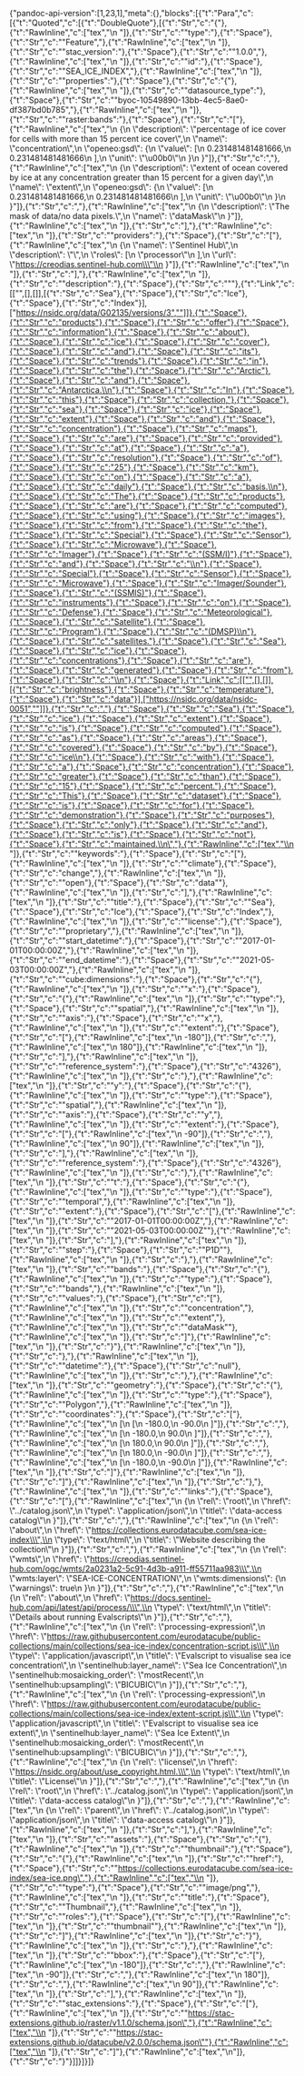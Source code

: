 {"pandoc-api-version":[1,23,1],"meta":{},"blocks":[{"t":"Para","c":[{"t":"Quoted","c":[{"t":"DoubleQuote"},[{"t":"Str","c":"{"},{"t":"RawInline","c":["tex","\\n  "]},{"t":"Str","c":"\"type\":"},{"t":"Space"},{"t":"Str","c":"\"Feature\","},{"t":"RawInline","c":["tex","\\n  "]},{"t":"Str","c":"\"stac_version\":"},{"t":"Space"},{"t":"Str","c":"\"1.0.0\","},{"t":"RawInline","c":["tex","\\n  "]},{"t":"Str","c":"\"id\":"},{"t":"Space"},{"t":"Str","c":"\"SEA_ICE_INDEX\","},{"t":"RawInline","c":["tex","\\n  "]},{"t":"Str","c":"\"properties\":"},{"t":"Space"},{"t":"Str","c":"{"},{"t":"RawInline","c":["tex","\\n    "]},{"t":"Str","c":"\"datasource_type\":"},{"t":"Space"},{"t":"Str","c":"\"byoc-10549890-13bb-4ec5-8ae0-df387bd0b785\","},{"t":"RawInline","c":["tex","\\n    "]},{"t":"Str","c":"\"raster:bands\":"},{"t":"Space"},{"t":"Str","c":"["},{"t":"RawInline","c":["tex","\\n      {\\n        \\\"description\\\": \\\"percentage of ice cover for cells with more than 15 percent ice cover\\\",\\n        \\\"name\\\": \\\"concentration\\\",\\n        \\\"openeo:gsd\\\": {\\n          \\\"value\\\": [\\n            0.231481481481666,\\n            0.231481481481666\\n          ],\\n          \\\"unit\\\": \\\"\\u00b0\\\"\\n        }\\n      }"]},{"t":"Str","c":","},{"t":"RawInline","c":["tex","\\n      {\\n        \\\"description\\\": \\\"extent of ocean covered by ice at any concentration greater than 15 percent for a given day\\\",\\n        \\\"name\\\": \\\"extent\\\",\\n        \\\"openeo:gsd\\\": {\\n          \\\"value\\\": [\\n            0.231481481481666,\\n            0.231481481481666\\n          ],\\n          \\\"unit\\\": \\\"\\u00b0\\\"\\n        }\\n      }"]},{"t":"Str","c":","},{"t":"RawInline","c":["tex","\\n      {\\n        \\\"description\\\": \\\"The mask of data/no data pixels.\\\",\\n        \\\"name\\\": \\\"dataMask\\\"\\n      }"]},{"t":"RawInline","c":["tex","\\n    "]},{"t":"Str","c":"],"},{"t":"RawInline","c":["tex","\\n    "]},{"t":"Str","c":"\"providers\":"},{"t":"Space"},{"t":"Str","c":"["},{"t":"RawInline","c":["tex","\\n      {\\n        \\\"name\\\": \\\"Sentinel Hub\\\",\\n        \\\"description\\\": \\\"\\\",\\n        \\\"roles\\\": [\\n          \\\"processor\\\"\\n        ],\\n        \\\"url\\\": \\\"https://creodias.sentinel-hub.com\\\"\\n      }"]},{"t":"RawInline","c":["tex","\\n    "]},{"t":"Str","c":"],"},{"t":"RawInline","c":["tex","\\n    "]},{"t":"Str","c":"\"description\":"},{"t":"Space"},{"t":"Str","c":"\""},{"t":"Link","c":[["",[],[]],[{"t":"Str","c":"Sea"},{"t":"Space"},{"t":"Str","c":"Ice"},{"t":"Space"},{"t":"Str","c":"Index"}],["https://nsidc.org/data/G02135/versions/3",""]]},{"t":"Space"},{"t":"Str","c":"products"},{"t":"Space"},{"t":"Str","c":"offer"},{"t":"Space"},{"t":"Str","c":"information"},{"t":"Space"},{"t":"Str","c":"about"},{"t":"Space"},{"t":"Str","c":"ice"},{"t":"Space"},{"t":"Str","c":"cover"},{"t":"Space"},{"t":"Str","c":"and"},{"t":"Space"},{"t":"Str","c":"its"},{"t":"Space"},{"t":"Str","c":"trends"},{"t":"Space"},{"t":"Str","c":"in"},{"t":"Space"},{"t":"Str","c":"the"},{"t":"Space"},{"t":"Str","c":"Arctic"},{"t":"Space"},{"t":"Str","c":"and"},{"t":"Space"},{"t":"Str","c":"Antarctica.\\n"},{"t":"Space"},{"t":"Str","c":"In"},{"t":"Space"},{"t":"Str","c":"this"},{"t":"Space"},{"t":"Str","c":"collection,"},{"t":"Space"},{"t":"Str","c":"sea"},{"t":"Space"},{"t":"Str","c":"ice"},{"t":"Space"},{"t":"Str","c":"extent"},{"t":"Space"},{"t":"Str","c":"and"},{"t":"Space"},{"t":"Str","c":"concentration"},{"t":"Space"},{"t":"Str","c":"maps"},{"t":"Space"},{"t":"Str","c":"are"},{"t":"Space"},{"t":"Str","c":"provided"},{"t":"Space"},{"t":"Str","c":"at"},{"t":"Space"},{"t":"Str","c":"a"},{"t":"Space"},{"t":"Str","c":"resolution"},{"t":"Space"},{"t":"Str","c":"of"},{"t":"Space"},{"t":"Str","c":"25"},{"t":"Space"},{"t":"Str","c":"km"},{"t":"Space"},{"t":"Str","c":"on"},{"t":"Space"},{"t":"Str","c":"a"},{"t":"Space"},{"t":"Str","c":"daily"},{"t":"Space"},{"t":"Str","c":"basis.\\n"},{"t":"Space"},{"t":"Str","c":"The"},{"t":"Space"},{"t":"Str","c":"products"},{"t":"Space"},{"t":"Str","c":"are"},{"t":"Space"},{"t":"Str","c":"computed"},{"t":"Space"},{"t":"Str","c":"using"},{"t":"Space"},{"t":"Str","c":"images"},{"t":"Space"},{"t":"Str","c":"from"},{"t":"Space"},{"t":"Str","c":"the"},{"t":"Space"},{"t":"Str","c":"Special"},{"t":"Space"},{"t":"Str","c":"Sensor"},{"t":"Space"},{"t":"Str","c":"Microwave"},{"t":"Space"},{"t":"Str","c":"Imager"},{"t":"Space"},{"t":"Str","c":"(SSM/I)"},{"t":"Space"},{"t":"Str","c":"and"},{"t":"Space"},{"t":"Str","c":"\\n"},{"t":"Space"},{"t":"Str","c":"Special"},{"t":"Space"},{"t":"Str","c":"Sensor"},{"t":"Space"},{"t":"Str","c":"Microwave"},{"t":"Space"},{"t":"Str","c":"Imager/Sounder"},{"t":"Space"},{"t":"Str","c":"(SSMIS)"},{"t":"Space"},{"t":"Str","c":"instruments"},{"t":"Space"},{"t":"Str","c":"on"},{"t":"Space"},{"t":"Str","c":"Defense"},{"t":"Space"},{"t":"Str","c":"Meteorological"},{"t":"Space"},{"t":"Str","c":"Satellite"},{"t":"Space"},{"t":"Str","c":"Program"},{"t":"Space"},{"t":"Str","c":"(DMSP)\\n"},{"t":"Space"},{"t":"Str","c":"satellites."},{"t":"Space"},{"t":"Str","c":"Sea"},{"t":"Space"},{"t":"Str","c":"ice"},{"t":"Space"},{"t":"Str","c":"concentrations"},{"t":"Space"},{"t":"Str","c":"are"},{"t":"Space"},{"t":"Str","c":"generated"},{"t":"Space"},{"t":"Str","c":"from"},{"t":"Space"},{"t":"Str","c":"\\n"},{"t":"Space"},{"t":"Link","c":[["",[],[]],[{"t":"Str","c":"brightness"},{"t":"Space"},{"t":"Str","c":"temperature"},{"t":"Space"},{"t":"Str","c":"data"}],["https://nsidc.org/data/nsidc-0051",""]]},{"t":"Str","c":"."},{"t":"Space"},{"t":"Str","c":"Sea"},{"t":"Space"},{"t":"Str","c":"ice"},{"t":"Space"},{"t":"Str","c":"extent"},{"t":"Space"},{"t":"Str","c":"is"},{"t":"Space"},{"t":"Str","c":"computed"},{"t":"Space"},{"t":"Str","c":"as"},{"t":"Space"},{"t":"Str","c":"areas"},{"t":"Space"},{"t":"Str","c":"covered"},{"t":"Space"},{"t":"Str","c":"by"},{"t":"Space"},{"t":"Str","c":"ice\\n"},{"t":"Space"},{"t":"Str","c":"with"},{"t":"Space"},{"t":"Str","c":"a"},{"t":"Space"},{"t":"Str","c":"concentration"},{"t":"Space"},{"t":"Str","c":"greater"},{"t":"Space"},{"t":"Str","c":"than"},{"t":"Space"},{"t":"Str","c":"15"},{"t":"Space"},{"t":"Str","c":"percent."},{"t":"Space"},{"t":"Str","c":"This"},{"t":"Space"},{"t":"Str","c":"dataset"},{"t":"Space"},{"t":"Str","c":"is"},{"t":"Space"},{"t":"Str","c":"for"},{"t":"Space"},{"t":"Str","c":"demonstration"},{"t":"Space"},{"t":"Str","c":"purposes"},{"t":"Space"},{"t":"Str","c":"only"},{"t":"Space"},{"t":"Str","c":"and"},{"t":"Space"},{"t":"Str","c":"is"},{"t":"Space"},{"t":"Str","c":"not"},{"t":"Space"},{"t":"Str","c":"maintained.\\n\","},{"t":"RawInline","c":["tex","\\n    "]},{"t":"Str","c":"\"keywords\":"},{"t":"Space"},{"t":"Str","c":"["},{"t":"RawInline","c":["tex","\\n      "]},{"t":"Str","c":"\"climate"},{"t":"Space"},{"t":"Str","c":"change\","},{"t":"RawInline","c":["tex","\\n      "]},{"t":"Str","c":"\"open"},{"t":"Space"},{"t":"Str","c":"data\""},{"t":"RawInline","c":["tex","\\n    "]},{"t":"Str","c":"],"},{"t":"RawInline","c":["tex","\\n    "]},{"t":"Str","c":"\"title\":"},{"t":"Space"},{"t":"Str","c":"\"Sea"},{"t":"Space"},{"t":"Str","c":"Ice"},{"t":"Space"},{"t":"Str","c":"Index\","},{"t":"RawInline","c":["tex","\\n    "]},{"t":"Str","c":"\"license\":"},{"t":"Space"},{"t":"Str","c":"\"proprietary\","},{"t":"RawInline","c":["tex","\\n    "]},{"t":"Str","c":"\"start_datetime\":"},{"t":"Space"},{"t":"Str","c":"\"2017-01-01T00:00:00Z\","},{"t":"RawInline","c":["tex","\\n    "]},{"t":"Str","c":"\"end_datetime\":"},{"t":"Space"},{"t":"Str","c":"\"2021-05-03T00:00:00Z\","},{"t":"RawInline","c":["tex","\\n    "]},{"t":"Str","c":"\"cube:dimensions\":"},{"t":"Space"},{"t":"Str","c":"{"},{"t":"RawInline","c":["tex","\\n      "]},{"t":"Str","c":"\"x\":"},{"t":"Space"},{"t":"Str","c":"{"},{"t":"RawInline","c":["tex","\\n        "]},{"t":"Str","c":"\"type\":"},{"t":"Space"},{"t":"Str","c":"\"spatial\","},{"t":"RawInline","c":["tex","\\n        "]},{"t":"Str","c":"\"axis\":"},{"t":"Space"},{"t":"Str","c":"\"x\","},{"t":"RawInline","c":["tex","\\n        "]},{"t":"Str","c":"\"extent\":"},{"t":"Space"},{"t":"Str","c":"["},{"t":"RawInline","c":["tex","\\n          -180"]},{"t":"Str","c":","},{"t":"RawInline","c":["tex","\\n          180"]},{"t":"RawInline","c":["tex","\\n        "]},{"t":"Str","c":"],"},{"t":"RawInline","c":["tex","\\n        "]},{"t":"Str","c":"\"reference_system\":"},{"t":"Space"},{"t":"Str","c":"4326"},{"t":"RawInline","c":["tex","\\n      "]},{"t":"Str","c":"},"},{"t":"RawInline","c":["tex","\\n      "]},{"t":"Str","c":"\"y\":"},{"t":"Space"},{"t":"Str","c":"{"},{"t":"RawInline","c":["tex","\\n        "]},{"t":"Str","c":"\"type\":"},{"t":"Space"},{"t":"Str","c":"\"spatial\","},{"t":"RawInline","c":["tex","\\n        "]},{"t":"Str","c":"\"axis\":"},{"t":"Space"},{"t":"Str","c":"\"y\","},{"t":"RawInline","c":["tex","\\n        "]},{"t":"Str","c":"\"extent\":"},{"t":"Space"},{"t":"Str","c":"["},{"t":"RawInline","c":["tex","\\n          -90"]},{"t":"Str","c":","},{"t":"RawInline","c":["tex","\\n          90"]},{"t":"RawInline","c":["tex","\\n        "]},{"t":"Str","c":"],"},{"t":"RawInline","c":["tex","\\n        "]},{"t":"Str","c":"\"reference_system\":"},{"t":"Space"},{"t":"Str","c":"4326"},{"t":"RawInline","c":["tex","\\n      "]},{"t":"Str","c":"},"},{"t":"RawInline","c":["tex","\\n      "]},{"t":"Str","c":"\"t\":"},{"t":"Space"},{"t":"Str","c":"{"},{"t":"RawInline","c":["tex","\\n        "]},{"t":"Str","c":"\"type\":"},{"t":"Space"},{"t":"Str","c":"\"temporal\","},{"t":"RawInline","c":["tex","\\n        "]},{"t":"Str","c":"\"extent\":"},{"t":"Space"},{"t":"Str","c":"["},{"t":"RawInline","c":["tex","\\n          "]},{"t":"Str","c":"\"2017-01-01T00:00:00Z\","},{"t":"RawInline","c":["tex","\\n          "]},{"t":"Str","c":"\"2021-05-03T00:00:00Z\""},{"t":"RawInline","c":["tex","\\n        "]},{"t":"Str","c":"],"},{"t":"RawInline","c":["tex","\\n        "]},{"t":"Str","c":"\"step\":"},{"t":"Space"},{"t":"Str","c":"\"P1D\""},{"t":"RawInline","c":["tex","\\n      "]},{"t":"Str","c":"},"},{"t":"RawInline","c":["tex","\\n      "]},{"t":"Str","c":"\"bands\":"},{"t":"Space"},{"t":"Str","c":"{"},{"t":"RawInline","c":["tex","\\n        "]},{"t":"Str","c":"\"type\":"},{"t":"Space"},{"t":"Str","c":"\"bands\","},{"t":"RawInline","c":["tex","\\n        "]},{"t":"Str","c":"\"values\":"},{"t":"Space"},{"t":"Str","c":"["},{"t":"RawInline","c":["tex","\\n          "]},{"t":"Str","c":"\"concentration\","},{"t":"RawInline","c":["tex","\\n          "]},{"t":"Str","c":"\"extent\","},{"t":"RawInline","c":["tex","\\n          "]},{"t":"Str","c":"\"dataMask\""},{"t":"RawInline","c":["tex","\\n        "]},{"t":"Str","c":"]"},{"t":"RawInline","c":["tex","\\n      "]},{"t":"Str","c":"}"},{"t":"RawInline","c":["tex","\\n    "]},{"t":"Str","c":"},"},{"t":"RawInline","c":["tex","\\n    "]},{"t":"Str","c":"\"datetime\":"},{"t":"Space"},{"t":"Str","c":"null"},{"t":"RawInline","c":["tex","\\n  "]},{"t":"Str","c":"},"},{"t":"RawInline","c":["tex","\\n  "]},{"t":"Str","c":"\"geometry\":"},{"t":"Space"},{"t":"Str","c":"{"},{"t":"RawInline","c":["tex","\\n    "]},{"t":"Str","c":"\"type\":"},{"t":"Space"},{"t":"Str","c":"\"Polygon\","},{"t":"RawInline","c":["tex","\\n    "]},{"t":"Str","c":"\"coordinates\":"},{"t":"Space"},{"t":"Str","c":"["},{"t":"RawInline","c":["tex","\\n      [\\n        [\\n          -180.0,\\n          -90.0\\n        ]"]},{"t":"Str","c":","},{"t":"RawInline","c":["tex","\\n        [\\n          -180.0,\\n          90.0\\n        ]"]},{"t":"Str","c":","},{"t":"RawInline","c":["tex","\\n        [\\n          180.0,\\n          90.0\\n        ]"]},{"t":"Str","c":","},{"t":"RawInline","c":["tex","\\n        [\\n          180.0,\\n          -90.0\\n        ]"]},{"t":"Str","c":","},{"t":"RawInline","c":["tex","\\n        [\\n          -180.0,\\n          -90.0\\n        ]"]},{"t":"RawInline","c":["tex","\\n      "]},{"t":"Str","c":"]"},{"t":"RawInline","c":["tex","\\n    "]},{"t":"Str","c":"]"},{"t":"RawInline","c":["tex","\\n  "]},{"t":"Str","c":"},"},{"t":"RawInline","c":["tex","\\n  "]},{"t":"Str","c":"\"links\":"},{"t":"Space"},{"t":"Str","c":"["},{"t":"RawInline","c":["tex","\\n    {\\n      \\\"rel\\\": \\\"root\\\",\\n      \\\"href\\\": \\\"../catalog.json\\\",\\n      \\\"type\\\": \\\"application/json\\\",\\n      \\\"title\\\": \\\"data-access catalog\\\"\\n    }"]},{"t":"Str","c":","},{"t":"RawInline","c":["tex","\\n    {\\n      \\\"rel\\\": \\\"about\\\",\\n      \\\"href\\\": \\\"https://collections.eurodatacube.com/sea-ice-index\\\",\\n      \\\"type\\\": \\\"text/html\\\",\\n      \\\"title\\\": \\\"Website describing the collection\\\"\\n    }"]},{"t":"Str","c":","},{"t":"RawInline","c":["tex","\\n    {\\n      \\\"rel\\\": \\\"wmts\\\",\\n      \\\"href\\\": \\\"https://creodias.sentinel-hub.com/ogc/wmts/2a0231a2-5c91-4d3b-a911-ff55711aa983\\\",\\n      \\\"wmts:layer\\\": \\\"SEA-ICE-CONCENTRATION\\\",\\n      \\\"wmts:dimensions\\\": {\\n        \\\"warnings\\\": true\\n      }\\n    }"]},{"t":"Str","c":","},{"t":"RawInline","c":["tex","\\n    {\\n      \\\"rel\\\": \\\"about\\\",\\n      \\\"href\\\": \\\"https://docs.sentinel-hub.com/api/latest/api/process/\\\",\\n      \\\"type\\\": \\\"text/html\\\",\\n      \\\"title\\\": \\\"Details about running Evalscripts\\\"\\n    }"]},{"t":"Str","c":","},{"t":"RawInline","c":["tex","\\n    {\\n      \\\"rel\\\": \\\"processing-expression\\\",\\n      \\\"href\\\": \\\"https://raw.githubusercontent.com/eurodatacube/public-collections/main/collections/sea-ice-index/concentration-script.js\\\",\\n      \\\"type\\\": \\\"application/javascript\\\",\\n      \\\"title\\\": \\\"Evalscript to visualise sea ice concentration\\\",\\n      \\\"sentinelhub:layer_name\\\": \\\"Sea Ice Concentration\\\",\\n      \\\"sentinelhub:mosaicking_order\\\": \\\"mostRecent\\\",\\n      \\\"sentinelhub:upsampling\\\": \\\"BICUBIC\\\"\\n    }"]},{"t":"Str","c":","},{"t":"RawInline","c":["tex","\\n    {\\n      \\\"rel\\\": \\\"processing-expression\\\",\\n      \\\"href\\\": \\\"https://raw.githubusercontent.com/eurodatacube/public-collections/main/collections/sea-ice-index/extent-script.js\\\",\\n      \\\"type\\\": \\\"application/javascript\\\",\\n      \\\"title\\\": \\\"Evalscript to visualise sea ice extent\\\",\\n      \\\"sentinelhub:layer_name\\\": \\\"Sea Ice Extent\\\",\\n      \\\"sentinelhub:mosaicking_order\\\": \\\"mostRecent\\\",\\n      \\\"sentinelhub:upsampling\\\": \\\"BICUBIC\\\"\\n    }"]},{"t":"Str","c":","},{"t":"RawInline","c":["tex","\\n    {\\n      \\\"rel\\\": \\\"license\\\",\\n      \\\"href\\\": \\\"https://nsidc.org/about/use_copyright.html.\\\",\\n      \\\"type\\\": \\\"text/html\\\",\\n      \\\"title\\\": \\\"License\\\"\\n    }"]},{"t":"Str","c":","},{"t":"RawInline","c":["tex","\\n    {\\n      \\\"rel\\\": \\\"root\\\",\\n      \\\"href\\\": \\\"../catalog.json\\\",\\n      \\\"type\\\": \\\"application/json\\\",\\n      \\\"title\\\": \\\"data-access catalog\\\"\\n    }"]},{"t":"Str","c":","},{"t":"RawInline","c":["tex","\\n    {\\n      \\\"rel\\\": \\\"parent\\\",\\n      \\\"href\\\": \\\"../catalog.json\\\",\\n      \\\"type\\\": \\\"application/json\\\",\\n      \\\"title\\\": \\\"data-access catalog\\\"\\n    }"]},{"t":"RawInline","c":["tex","\\n  "]},{"t":"Str","c":"],"},{"t":"RawInline","c":["tex","\\n  "]},{"t":"Str","c":"\"assets\":"},{"t":"Space"},{"t":"Str","c":"{"},{"t":"RawInline","c":["tex","\\n    "]},{"t":"Str","c":"\"thumbnail\":"},{"t":"Space"},{"t":"Str","c":"{"},{"t":"RawInline","c":["tex","\\n      "]},{"t":"Str","c":"\"href\":"},{"t":"Space"},{"t":"Str","c":"\"https://collections.eurodatacube.com/sea-ice-index/sea-ice.png\","},{"t":"RawInline","c":["tex","\\n      "]},{"t":"Str","c":"\"type\":"},{"t":"Space"},{"t":"Str","c":"\"image/png\","},{"t":"RawInline","c":["tex","\\n      "]},{"t":"Str","c":"\"title\":"},{"t":"Space"},{"t":"Str","c":"\"Thumbnail\","},{"t":"RawInline","c":["tex","\\n      "]},{"t":"Str","c":"\"roles\":"},{"t":"Space"},{"t":"Str","c":"["},{"t":"RawInline","c":["tex","\\n        "]},{"t":"Str","c":"\"thumbnail\""},{"t":"RawInline","c":["tex","\\n      "]},{"t":"Str","c":"]"},{"t":"RawInline","c":["tex","\\n    "]},{"t":"Str","c":"}"},{"t":"RawInline","c":["tex","\\n  "]},{"t":"Str","c":"},"},{"t":"RawInline","c":["tex","\\n  "]},{"t":"Str","c":"\"bbox\":"},{"t":"Space"},{"t":"Str","c":"["},{"t":"RawInline","c":["tex","\\n    -180"]},{"t":"Str","c":","},{"t":"RawInline","c":["tex","\\n    -90"]},{"t":"Str","c":","},{"t":"RawInline","c":["tex","\\n    180"]},{"t":"Str","c":","},{"t":"RawInline","c":["tex","\\n    90"]},{"t":"RawInline","c":["tex","\\n  "]},{"t":"Str","c":"],"},{"t":"RawInline","c":["tex","\\n  "]},{"t":"Str","c":"\"stac_extensions\":"},{"t":"Space"},{"t":"Str","c":"["},{"t":"RawInline","c":["tex","\\n    "]},{"t":"Str","c":"\"https://stac-extensions.github.io/raster/v1.1.0/schema.json\","},{"t":"RawInline","c":["tex","\\n    "]},{"t":"Str","c":"\"https://stac-extensions.github.io/datacube/v2.0.0/schema.json\""},{"t":"RawInline","c":["tex","\\n  "]},{"t":"Str","c":"]"},{"t":"RawInline","c":["tex","\\n"]},{"t":"Str","c":"}"}]]}]}]}
